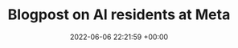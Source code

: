 ---
layout: post
categories: news
date: 2022-06-06 22:21:59 +00:00
title:  "Blogpost on AI residents at Meta"
titleurl: ""
important: "true"
highlight: ""
summary: I am working with <a href="https://scholar.google.com/citations?user=H8FJlJoAAAAJ&hl=en">Akshara Rai</a> and <a href="https://scholar.google.com/citations?user=28oeBTgAAAAJ&hl=en">Yixin Lin</a> on <a href="https://openreview.net/forum?id=Eal_lL08v_l">preference-based task planning for dishwasher loading task</a>. Read about the work of 2021-2022 AI residents at Meta <a href=https://ai.meta.com/blog/meta-ai-residency-profiles/>here</a>. <br><br> <a href=https://ai.meta.com/blog/meta-ai-residency-profiles/><img src="images/meta_blog.jpg" width=550 height=600></a><br><br>
---
